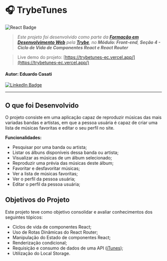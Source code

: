 # 🎧 TrybeTunes

![React Badge](https://img.shields.io/badge/react-61DAFB?style=for-the-badge&logo=react&logoColor=000)

> _Este projeto foi desenvolvido como parte da **[Formação em Desenvolvimento Web](https://www.betrybe.com/formacao-desenvolvimento-web)** pela **[Trybe](https://www.betrybe.com/)**, no **Módulo: Front-end**, **Seção 4 - Ciclo de Vida de Componentes React e React Router**_

> Live demo do projeto: [https://trybetunes-ec.vercel.app/](https://trybetunes-ec.vercel.app/)

#### Autor: **Eduardo Casati**

[![LinkedIn Badge](https://img.shields.io/badge/LinkedIn-0A66C2?style=flat-square&logo=linkedin&logoColor=white)](https://www.linkedin.com/in/eduardocasati/)

---

## O que foi Desenvolvido

O projeto consiste em uma aplicação capaz de reproduzir músicas das mais variadas bandas e artistas, em que a pessoa usuária é capaz de criar uma lista de músicas favoritas e editar o seu perfil no site.

**Funcionalidades:**

- Pesquisar por uma banda ou artista;
- Listar os álbuns disponíveis dessa banda ou artista;
- Visualizar as músicas de um álbum selecionado;
- Reproduzir uma prévia das músicas deste álbum;
- Favoritar e desfavoritar músicas;
- Ver a lista de músicas favoritas;
- Ver o perfil da pessoa usuária;
- Editar o perfil da pessoa usuária;

## Objetivos do Projeto

Este projeto teve como objetivo consolidar e avaliar conhecimentos dos seguintes tópicos:

- Ciclos de vida de componentes React;
- Uso de Rotas Dinâmicas do React Router;
- Manipulação do Estado de componentes React;
- Renderização condicional;
- Requisição e consumo de dados de uma API ([iTunes](https://developer.apple.com/library/archive/documentation/AudioVideo/Conceptual/iTuneSearchAPI/index.html));
- Utilização do Local Storage.

